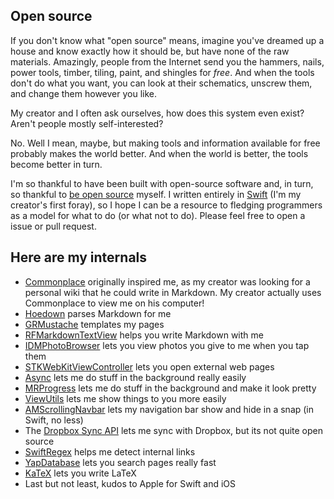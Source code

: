 ## Open source

If you don't know what "open source" means, imagine you've dreamed up a house and know exactly how it should be, but have none of the raw materials. Amazingly, people from the Internet send you the hammers, nails, power tools, timber, tiling, paint, and shingles for *free*. And when the tools don't do what you want, you can look at their schematics, unscrew them, and change them however you like. 

My creator and I often ask ourselves, how does this system even exist? Aren't people mostly self-interested? 

No. Well I mean, maybe, but making tools and information available for free probably makes the world better. And when the world is better, the tools become better in turn. 

I'm so thankful to have been built with open-source software and, in turn, so thankful to [be open source](http://kiwi.markhudnall.com) myself. I written entirely in [Swift](https://developer.apple.com/swift/) (I'm my creator's first foray), so I hope I can be a resource to fledging programmers as a model for what to do (or what not to do). Please feel free to open a issue or pull request.

## Here are my internals

* [Commonplace](https://github.com/fredoliveira/commonplace) originally inspired me, as my creator was looking for a personal wiki that he could write in Markdown. My creator actually uses Commonplace to view me on his computer!
* [Hoedown](https://github.com/hoedown/hoedown) parses Markdown for me
* [GRMustache](https://github.com/groue/GRMustache) templates my pages
* [RFMarkdownTextView](https://github.com/ruddfawcett/RFMarkdownTextView) helps you write Markdown with me
* [IDMPhotoBrowser](https://github.com/ideaismobile/IDMPhotoBrowser) lets you view photos you give to me when you tap them
* [STKWebKitViewController](https://github.com/sticksen/STKWebKitViewController) lets you open external web pages
* [Async](https://github.com/duemunk/Async) lets me do stuff in the background really easily
* [MRProgress](https://github.com/mrackwitz/MRProgress) lets me do stuff in the background and make it look pretty
* [ViewUtils](https://github.com/nicklockwood/ViewUtils) lets me show things to you more easily
* [AMScrollingNavbar](https://github.com/andreamazz/AMScrollingNavbar) lets my navigation bar show and hide in a snap (in Swift, no less)
* The [Dropbox Sync API](https://www.dropbox.com/developers/sync/sdks/ios) lets me sync with Dropbox, but its not quite open source
* [SwiftRegex](https://github.com/johnno1962/SwiftRegex) helps me detect internal links
* [YapDatabase](https://github.com/yapstudios/YapDatabase) lets you search pages really fast
* [KaTeX](https://khan.github.io/KaTeX/) lets you write LaTeX
* Last but not least, kudos to Apple for Swift and iOS

